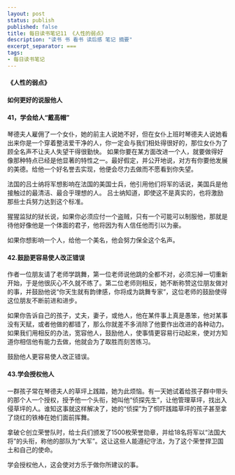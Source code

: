 ```yaml
---
layout: post
status: publish
published: false
title: 每日读书笔记11 《人性的弱点》
description: "读书 书 看书 读后感 笔记 摘要"
excerpt_separator: ===
tags:
- 每日读书笔记
---
```


#### 《人性的弱点》 
 
#### 如何更好的说服他人
 
#### 41，学会给人“戴高帽”
 
琴德夫人雇佣了一个女仆，她的前主人说她不好，但在女仆上班时琴德夫人说她看出来你是一个穿着整洁爱干净的人，你一定会与我们相处得很好的，那位女仆为了顾全名声不让夫人失望干得很勤快。
如果你要在某方面改进一个人，就要做得好像那种特点已经是他显著的特性之一。最好假定，并公开地说，对方有你要他发展的美德。给他一个好名誉去实现，他便会尽力去做而不愿看到你失望。
 
法国的吕士纳将军想影响在法国的美国士兵，他引用他们将军的话说，美国兵是他接触过的最清洁、最合乎理想的人。
吕士纳知道，即使这不是真实的，也将激励那些士兵努力达到这个标准。
 
猩猩监狱的狱长说，如果你必须应付一个盗贼，只有一个可能可以制服他，那就是待他好像他是一个体面的君子，他将因为有人信任他而引以为豪。
 
如果你想影响一个人，给他一个美名，他会努力保全这个名声。
 
#### 42.鼓励更容易使人改正错误
 
作者一位朋友请了老师学跳舞，第一位老师说他跳的全都不对，必须忘掉一切重新开始，于是他很灰心不久就不练了。第二位老师则相反，她不断称赞这位朋友做对的事，并鼓励他说“你天生就有韵律感，你将成为跳舞专家”，这位老师的鼓励使得这位朋友不断前进和进步。
 
如果你告诉自己的孩子，丈夫，妻子，或他人，他在某件事上真是愚笨，他对某事没有天赋，或者他做的都错了，那么你就差不多消除了他要作出改进的各种动力。
如果我们用相反的办法，宽容他人，鼓励他人，使事情更容易行动起来，使对方知道你相信他有能力去做，他就会为了取胜而刻苦练习。
 
鼓励他人更容易使人改正错误。

#### 43.学会授权他人
 
一群孩子常在琴德夫人的草坪上践踏，她为此烦恼。有一天她试着给孩子群中带头的那个人一个授权，授予他一个头衔，她叫他“侦探先生”，让他管理草坪，找出入侵草坪的人。谁知这事就这样解决了，她的“侦探”为了恫吓践踏草坪的孩子甚至拿了烧红的铁棒在她们面前挥舞。
 
拿破仑创立荣誉队时，给士兵们颁发了1500枚荣誉勋章，并给18名将军以“法国大将”的头衔，称他的部队为“大军”。这让这些人能遵纪守法，为了这个荣誉捍卫国土和自己的使命。
 
学会授权他人，这会使对方乐于做你所建议的事。


